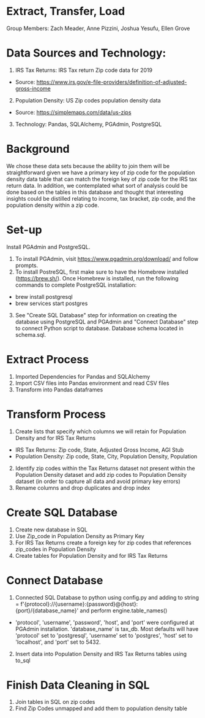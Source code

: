 # Extract, Transfer, Load
Group Members: Zach Meader, Anne Pizzini, Joshua Yesufu, Ellen Grove

# Data Sources and Technology:
1. IRS Tax Returns: IRS Tax return Zip code data for 2019  
- Source: https://www.irs.gov/e-file-providers/definition-of-adjusted-gross-income   
2. Population Density: US Zip codes population density data
- Source: https://simplemaps.com/data/us-zips  
3. Technology: Pandas, SQLAlchemy, PGAdmin, PostgreSQL

# Background
We chose these data sets because the ability to join them will be straightforward 
given we have a primary key of zip code for the population density data table that 
can match the foreign key of zip code for the IRS tax return data. In addition, we 
contemplated what sort of analysis could be done based on the tables in this database
and thought that interesting insights could be distilled relating to income, tax bracket, zip code, and the population density within a zip code.

# Set-up
Install PGAdmin and PostgreSQL.
1. To install PGAdmin, visit https://www.pgadmin.org/download/ and follow prompts.
2. To install PostreSQL, first make sure to have the Homebrew installed (https://brew.sh/). Once
Homebrew is installed, run the following commands to complete PostgreSQL installation:
- brew install postgresql
- brew services start postgres
3. See "Create SQL Database" step for information on creating the database using PostgreSQL and
PGAdmin and "Connect Database" step to connect Python script to database. Database schema located in schema.sql.

# Extract Process
1) Imported Dependencies for Pandas and SQLAlchemy
2) Import CSV files into Pandas environment and read CSV files
3) Transform into Pandas dataframes

# Transform Process
1) Create lists that specify which columns we will retain for Population Density and for IRS Tax Returns
- IRS Tax Returns: Zip code, State, Adjusted Gross Income, AGI Stub 
- Population Density: Zip code, State, City, Population Density, Population 
2) Identify zip codes within the Tax Returns dataset not present within the Population Density dataset and add zip codes to Population Density dataset (in order to capture all data and avoid primary key errors)
3) Rename columns and drop duplicates and drop index

# Create SQL Database
1) Create new database in SQL
2) Use Zip_code in Population Density as Primary Key
3) For IRS Tax Returns create a foreign key for zip codes that references zip_codes in Population Density
4) Create tables for Population Density and for IRS Tax Returns

# Connect Database
1) Connected SQL Database to python using config.py and adding to string = f'{protocol}://{username}:{password}@{host}:{port}/{database_name}' and perform engine.table_names()
- 'protocol', 'username', 'password', 'host', and 'port' were configured at PGAdmin installation. 'database_name' is tax_db. Most defaults will have 'protocol' set to 'postgresql', 'username' set to 'postgres', 'host' set to 'localhost', and 'port' set to 5432.
2) Insert data into Population Density and IRS Tax Returns tables using to_sql

# Finish Data Cleaning in SQL
1) Join tables in SQL on zip codes
2) Find Zip Codes unmapped and add them to population density table
